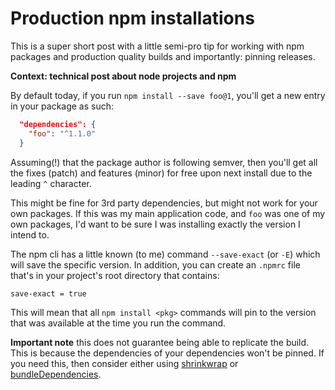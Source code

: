 # Production npm installations

This is a super short post with a little semi-pro tip for working with npm packages and production quality builds and importantly: pinning releases.

<!--more-->

**Context: technical post about node projects and npm**

By default today, if you run `npm install --save foo@1`, you'll get a new entry in your package as such:

```json
  "dependencies": {
    "foo": "^1.1.0"
  }
```

Assuming(!) that the package author is following semver, then you'll get all the fixes (patch) and features (minor) for free upon next install due to the leading `^` character.

This might be fine for 3rd party dependencies, but might not work for your own packages. If this was my main application code, and `foo` was one of my own packages, I'd want to be sure I was installing exactly the version I intend to.

The npm cli has a little known (to me) command `--save-exact` (or `-E`) which will save the specific version. In addition, you can create an `.npmrc` file that's in your project's root directory that contains:

```
save-exact = true
```

This will mean that all `npm install <pkg>` commands will pin to the version that was available at the time you run the command.

**Important note** this does not guarantee being able to replicate the build. This is because the dependencies of your dependencies won't be pinned. If you need this, then consider either using [shrinkwrap](https://docs.npmjs.com/cli/shrinkwrap) or [bundleDependencies](https://docs.npmjs.com/files/package.json#bundleddependencies).
